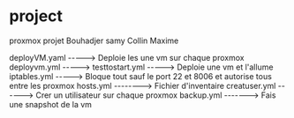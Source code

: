 # project
proxmox projet
Bouhadjer samy
Collin Maxime

deployVM.yaml -----> Deploie les une vm sur chaque proxmox
deployvm.yml ----->
testtostart.yml -----> Deploie une vm et l'allume
iptables.yml -----> Bloque tout sauf le port 22 et 8006 et autorise tous entre les proxmox
hosts.yml --------> Fichier d'inventaire
creatuser.yml ------> Crer un utilisateur sur chaque proxmox
backup.yml -------> Fais une snapshot de la vm
